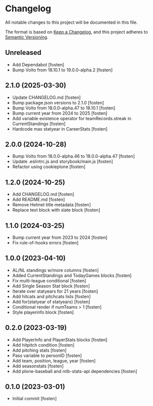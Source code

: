 # Changelog

All notable changes to this project will be documented in this file.

The format is based on [Keep a Changelog](https://keepachangelog.com/en/1.0.0/),
and this project adheres to [Semantic Versioning](https://semver.org/spec/v2.0.0.html).

<!-- You should *NOT* be adding new change log entries to this file.
     You should create a file in the news directory instead.
     For helpful instructions, please see:
     https://6.docs.plone.org/volto/developer-guidelines/contributing.html#create-a-pull-request
-->

<!-- towncrier release notes start -->

## Unreleased

- Add Dependabot [fosten]
- Bump Volto from 18.10.1 to 19.0.0-alpha.2 [fosten]

## 2.1.0 (2025-03-30)

- Update CHANGELOG.md [fosten]
- Bump package.json versions to 2.1.0 [fosten]
- Bump Volto from 18.0.0-alpha.47 to 18.10.1 [fosten]
- Bump current year from 2024 to 2025 [fosten]
- Add variable existence operator for teamRecords.streak in CurrentStandings [fosten]
- Hardcode max statyear in CareerStats [fosten]

## 2.0.0 (2024-10-28)

- Bump Volto from 18.0.0-alpha.46 to 18.0.0-alpha.47 [fosten]
- Update .eslintrc.js and storybook/main.js [fosten]
- Refactor using cookieplone [fosten]

## 1.2.0 (2024-10-25)

- Add CHANGELOG.md [fosten]
- Add README.md [fosten]
- Remove Helmet title metadata [fosten]
- Replace text block with slate block [fosten]

## 1.1.0 (2024-03-25)

- Bump current year from 2023 to 2024 [fosten]
- Fix rule-of-hooks errors [fosten]

## 1.0.0 (2023-04-10)

- AL/NL standings w/more columns [fosten]
- Added CurrentStandings and TodayGames blocks [fosten]
- Fix multi-league conditional [fosten]
- Add Single Season Stat block [fosten]
- Iterate over statyears for 21 years [fosten]
- Add hitcats and pitchcats lists [fosten]
- Add for(statyear of statyears) [fosten]
- Conditional render if numTeams > 1 [fosten]
- Style playerinfo block [fosten]

## 0.2.0 (2023-03-19)

- Add PlayerInfo and PlayerStats blocks [fosten]
- Add hitpitch condition [fosten]
- Add pitching stats [fosten]
- Pass variable to personID [fosten]
- Add team, position, league, year [fosten]
- Add seasonstats [fosten]
- Add plone-baseball and mlb-stats-api dependencies [fosten]

## 0.1.0 (2023-03-01)

- Initial commit [fosten]
